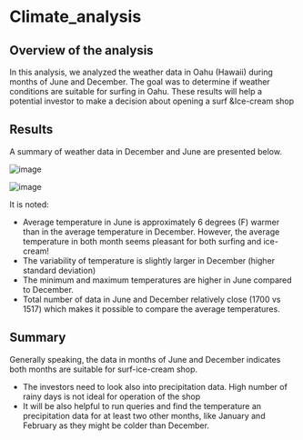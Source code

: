 # Climate_analysis
## Overview of the analysis

In this analysis, we analyzed the weather data in Oahu (Hawaii) during months of June and December. The goal was to determine if weather conditions are suitable for surfing in Oahu. These results will help  a potential investor to make a decision about opening a  surf &Ice-cream shop 


## Results

A summary of weather data in December and June are presented below.


![image](https://user-images.githubusercontent.com/103223944/173263023-781243d3-5747-4d4d-be3a-84bb7d9e31f0.png)


![image](https://user-images.githubusercontent.com/103223944/173263043-804be1cc-5cec-4247-97c6-ab8b00f597fe.png)


It is noted:

* Average temperature in June is approximately 6 degrees (F) warmer than in the average temperature in December.  However, the average temperature in both month seems pleasant for both surfing and ice-cream!
* The variability of temperature is slightly larger in December (higher standard deviation)
* The minimum and maximum temperatures are higher in June compared to December. 
* Total number of data in June and December relatively close (1700 vs 1517) which makes it possible to compare the average temperatures. 

## Summary
Generally speaking, the data in months of June and December indicates both months are suitable for surf-ice-cream shop.
* The investors need to look also into precipitation data. High number of rainy days is not ideal for operation of the shop
* It will be also helpful to run queries and find the temperature an precipitation data for at least two other months, like January and February as they might be colder than December.
